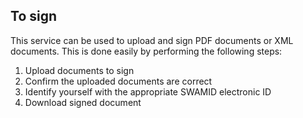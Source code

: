 
## To sign

This service can be used to upload and sign PDF documents or XML documents. This is done easily by performing the following steps:

1. Upload documents to sign
2. Confirm the uploaded documents are correct
3. Identify yourself with the appropriate SWAMID electronic ID
4. Download signed document
